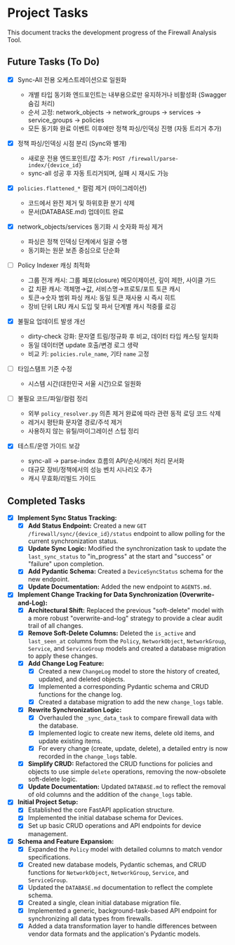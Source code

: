 # Project Tasks

This document tracks the development progress of the Firewall Analysis Tool.

## Future Tasks (To Do)

- [x] Sync-All 전용 오케스트레이션으로 일원화
  - 개별 타입 동기화 엔드포인트는 내부용으로만 유지하거나 비활성화 (Swagger 숨김 처리)
  - 순서 고정: network_objects → network_groups → services → service_groups → policies
  - 모든 동기화 완료 이벤트 이후에만 정책 파싱/인덱싱 진행 (자동 트리거 추가)

- [x] 정책 파싱/인덱싱 시점 분리 (Sync와 별개)
  - 새로운 전용 엔드포인트/잡 추가: `POST /firewall/parse-index/{device_id}`
  - sync-all 성공 후 자동 트리거되며, 실패 시 재시도 가능

- [x] `policies.flattened_*` 컬럼 제거 (마이그레이션)
  - 코드에서 완전 제거 및 하위호환 분기 삭제
  - 문서(DATABASE.md) 업데이트 완료

- [x] network_objects/services 동기화 시 숫자화 파싱 제거
  - 파싱은 정책 인덱싱 단계에서 일괄 수행
  - 동기화는 원문 보존 중심으로 단순화

- [ ] Policy Indexer 캐싱 최적화
  - 그룹 전개 캐시: 그룹 폐포(closure) 메모이제이션, 깊이 제한, 사이클 가드
  - 값 치환 캐시: 객체명→값, 서비스명→프로토/포트 토큰 캐시
  - 토큰→숫자 범위 파싱 캐시: 동일 토큰 재사용 시 즉시 히트
  - 장비 단위 LRU 캐시 도입 및 파서 단계별 캐시 적중률 로깅

- [x] 불필요 업데이트 발생 개선
  - dirty-check 강화: 문자열 트림/정규화 후 비교, 데이터 타입 캐스팅 일치화
  - 동일 데이터면 update 호출/변경 로그 생략
  - 비교 키: `policies.rule_name`, 기타 `name` 고정

- [ ] 타임스탬프 기준 수정
  - 시스템 시간(대한민국 서울 시간)으로 일원화

- [ ] 불필요 코드/파일/컬럼 정리
  - 외부 `policy_resolver.py` 의존 제거 완료에 따라 관련 동적 로딩 코드 삭제
  - 레거시 평탄화 문자열 경로/주석 제거
  - 사용하지 않는 유틸/마이그레이션 스텁 정리

- [x] 테스트/운영 가이드 보강
  - sync-all → parse-index 흐름의 API/순서/에러 처리 문서화
  - 대규모 장비/정책에서의 성능 벤치 시나리오 추가
  - 캐시 무효화/리빌드 가이드

## Completed Tasks
- [x] **Implement Sync Status Tracking:**
    - [x] **Add Status Endpoint:** Created a new `GET /firewall/sync/{device_id}/status` endpoint to allow polling for the current synchronization status.
    - [x] **Update Sync Logic:** Modified the synchronization task to update the `last_sync_status` to "in_progress" at the start and "success" or "failure" upon completion.
    - [x] **Add Pydantic Schema:** Created a `DeviceSyncStatus` schema for the new endpoint.
    - [x] **Update Documentation:** Added the new endpoint to `AGENTS.md`.

- [x] **Implement Change Tracking for Data Synchronization (Overwrite-and-Log):**
    - [x] **Architectural Shift:** Replaced the previous "soft-delete" model with a more robust "overwrite-and-log" strategy to provide a clear audit trail of all changes.
    - [x] **Remove Soft-Delete Columns:** Deleted the `is_active` and `last_seen_at` columns from the `Policy`, `NetworkObject`, `NetworkGroup`, `Service`, and `ServiceGroup` models and created a database migration to apply these changes.
    - [x] **Add Change Log Feature:**
        - [x] Created a new `ChangeLog` model to store the history of created, updated, and deleted objects.
        - [x] Implemented a corresponding Pydantic schema and CRUD functions for the change log.
        - [x] Created a database migration to add the new `change_logs` table.
    - [x] **Rewrite Synchronization Logic:**
        - [x] Overhauled the `_sync_data_task` to compare firewall data with the database.
        - [x] Implemented logic to create new items, delete old items, and update existing items.
        - [x] For every change (create, update, delete), a detailed entry is now recorded in the `change_logs` table.
    - [x] **Simplify CRUD:** Refactored the CRUD functions for policies and objects to use simple `delete` operations, removing the now-obsolete soft-delete logic.
    - [x] **Update Documentation:** Updated `DATABASE.md` to reflect the removal of old columns and the addition of the `change_logs` table.

- [x] **Initial Project Setup:**
    - [x] Established the core FastAPI application structure.
    - [x] Implemented the initial database schema for Devices.
    - [x] Set up basic CRUD operations and API endpoints for device management.

- [x] **Schema and Feature Expansion:**
    - [x] Expanded the `Policy` model with detailed columns to match vendor specifications.
    - [x] Created new database models, Pydantic schemas, and CRUD functions for `NetworkObject`, `NetworkGroup`, `Service`, and `ServiceGroup`.
    - [x] Updated the `DATABASE.md` documentation to reflect the complete schema.
    - [x] Created a single, clean initial database migration file.
    - [x] Implemented a generic, background-task-based API endpoint for synchronizing all data types from firewalls.
    - [x] Added a data transformation layer to handle differences between vendor data formats and the application's Pydantic models.
